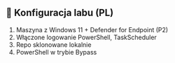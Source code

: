 ## 🔧 Konfiguracja labu (PL)

1. Maszyna z Windows 11 + Defender for Endpoint (P2)
2. Włączone logowanie PowerShell, TaskScheduler
3. Repo sklonowane lokalnie
4. PowerShell w trybie Bypass
